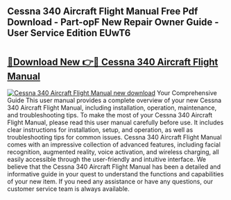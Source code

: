 ## Cessna 340 Aircraft Flight Manual Free Pdf Download - Part-opF New Repair Owner Guide - User Service Edition EUwT6

# <h2><a href="http://bc55670.oget.top/?id=Cessna+340+Aircraft+Flight+Manual">🔗Download New 👉🔴 Cessna 340 Aircraft Flight Manual</a></h2>

[![Cessna 340 Aircraft Flight Manual new download](https://i.imgur.com/5g1atiW.png)](http://bc55670.oget.top/?id=Cessna+340+Aircraft+Flight+Manual)
Your Comprehensive Guide This user manual provides a complete overview of your new Cessna 340 Aircraft Flight Manual, including installation, operation, maintenance, and troubleshooting tips. To make the most of your Cessna 340 Aircraft Flight Manual, please read this user manual carefully before use. It includes clear instructions for installation, setup, and operation, as well as troubleshooting tips for common issues. Cessna 340 Aircraft Flight Manual comes with an impressive collection of advanced features, including facial recognition, augmented reality, voice activation, and wireless charging, all easily accessible through the user-friendly and intuitive interface. We believe that the Cessna 340 Aircraft Flight Manual has been a detailed and informative guide in your quest to understand the functions and capabilities of your new item. If you need any assistance or have any questions, our customer service team is always available.
